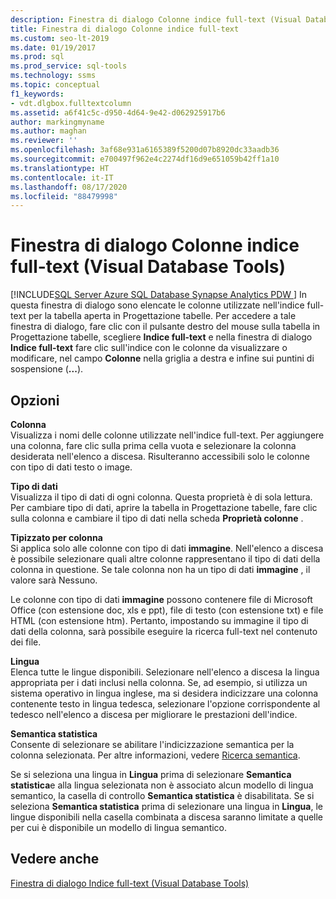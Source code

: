 ```yaml
---
description: Finestra di dialogo Colonne indice full-text (Visual Database Tools)
title: Finestra di dialogo Colonne indice full-text
ms.custom: seo-lt-2019
ms.date: 01/19/2017
ms.prod: sql
ms.prod_service: sql-tools
ms.technology: ssms
ms.topic: conceptual
f1_keywords:
- vdt.dlgbox.fulltextcolumn
ms.assetid: a6f41c5c-d950-4d64-9e42-d062925917b6
author: markingmyname
ms.author: maghan
ms.reviewer: ''
ms.openlocfilehash: 3af68e931a6165389f5200d07b8920dc33aadb36
ms.sourcegitcommit: e700497f962e4c2274df16d9e651059b42ff1a10
ms.translationtype: HT
ms.contentlocale: it-IT
ms.lasthandoff: 08/17/2020
ms.locfileid: "88479998"
---
```

# <a name="full-text-index-columns-dialog-box-visual-database-tools"></a>Finestra di dialogo Colonne indice full-text (Visual Database Tools)
[!INCLUDE[SQL Server Azure SQL Database Synapse Analytics PDW ](../../includes/applies-to-version/sql-asdb-asdbmi-asa-pdw.md)]
In questa finestra di dialogo sono elencate le colonne utilizzate nell'indice full-text per la tabella aperta in Progettazione tabelle. Per accedere a tale finestra di dialogo, fare clic con il pulsante destro del mouse sulla tabella in Progettazione tabelle, scegliere **Indice full-text** e nella finestra di dialogo **Indice full-text** fare clic sull'indice con le colonne da visualizzare o modificare, nel campo **Colonne** nella griglia a destra e infine sui puntini di sospensione (**...**).  
  
## <a name="options"></a>Opzioni  
**Colonna**  
Visualizza i nomi delle colonne utilizzate nell'indice full-text. Per aggiungere una colonna, fare clic sulla prima cella vuota e selezionare la colonna desiderata nell'elenco a discesa. Risulteranno accessibili solo le colonne con tipo di dati testo o image.  
  
**Tipo di dati**  
Visualizza il tipo di dati di ogni colonna. Questa proprietà è di sola lettura. Per cambiare tipo di dati, aprire la tabella in Progettazione tabelle, fare clic sulla colonna e cambiare il tipo di dati nella scheda **Proprietà colonne** .  
  
**Tipizzato per colonna**  
Si applica solo alle colonne con tipo di dati **immagine**. Nell'elenco a discesa è possibile selezionare quali altre colonne rappresentano il tipo di dati della colonna in questione. Se tale colonna non ha un tipo di dati **immagine** , il valore sarà Nessuno.  
  
Le colonne con tipo di dati **immagine** possono contenere file di Microsoft Office (con estensione doc, xls e ppt), file di testo (con estensione txt) e file HTML (con estensione htm). Pertanto, impostando su immagine il tipo di dati della colonna, sarà possibile eseguire la ricerca full-text nel contenuto dei file.  
  
**Lingua**  
Elenca tutte le lingue disponibili. Selezionare nell'elenco a discesa la lingua appropriata per i dati inclusi nella colonna. Se, ad esempio, si utilizza un sistema operativo in lingua inglese, ma si desidera indicizzare una colonna contenente testo in lingua tedesca, selezionare l'opzione corrispondente al tedesco nell'elenco a discesa per migliorare le prestazioni dell'indice.  
  
**Semantica statistica**  
Consente di selezionare se abilitare l'indicizzazione semantica per la colonna selezionata. Per altre informazioni, vedere [Ricerca semantica](https://msdn.microsoft.com/cd8faa9d-07db-420d-93f4-a2ea7c974b97).  
  
Se si seleziona una lingua in **Lingua** prima di selezionare **Semantica statistica**e alla lingua selezionata non è associato alcun modello di lingua semantico, la casella di controllo **Semantica statistica** è disabilitata. Se si seleziona **Semantica statistica** prima di selezionare una lingua in **Lingua**, le lingue disponibili nella casella combinata a discesa saranno limitate a quelle per cui è disponibile un modello di lingua semantico.  
  
## <a name="see-also"></a>Vedere anche  
[Finestra di dialogo Indice full-text &#40;Visual Database Tools&#41;](../../ssms/visual-db-tools/full-text-index-dialog-box-visual-database-tools.md)  
  
